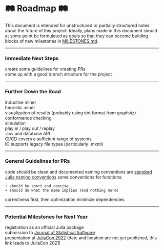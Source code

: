 # :railway_track: Roadmap :railway_track:

This document is intended for unstructured or partially structured notes about the future of this project. Ideally, plans made in this document should at some point be formulated as goals so that they can become building blocks of new milestones in [MILESTONES.md](./MILESTONES.md).




---

### Immediate Next Steps

create some guidelines for creating PRs  
come up with a good branch structure for the project 




---

### Further Down the Road

inductive miner  
heuristic miner  
visualization of results (probably using dot format from graphviz)  
conformance checking   
simulation   
play in / play out / replay   
.csv and database API   
CI/CD covers a sufficient range of systems   
IO supports legacy file types (particularly .mxml)   




---

### General Guidelines for PRs

code should be clean and documented
naming conventions are [standard Julia naming conventions](https://docs.julialang.org/en/v1/manual/style-guide/)
some conventions for functions: 

    + should be short and concise
    + should do what the name implies (and nothing more)
    
correctness first, then optimization
minimize dependencies




---

### Potential Milestones for Next Year

registration as an official Julia package   
submission to [Journal of Statistical Software](https://www.jstatsoft.org/index)   
presentation at [JuliaCon 2022](https://juliacon.org/2021/) (date and location are not yet published, this link leads to JuliaCon 2021)   



